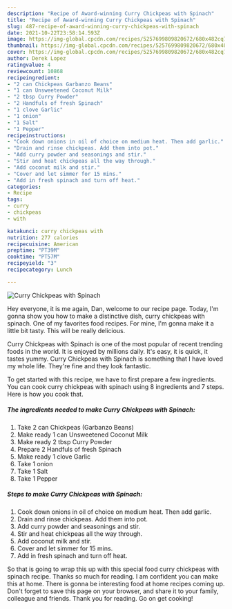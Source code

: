 ```yaml
---
description: "Recipe of Award-winning Curry Chickpeas with Spinach"
title: "Recipe of Award-winning Curry Chickpeas with Spinach"
slug: 487-recipe-of-award-winning-curry-chickpeas-with-spinach
date: 2021-10-22T23:58:14.593Z
image: https://img-global.cpcdn.com/recipes/5257699809820672/680x482cq70/curry-chickpeas-with-spinach-recipe-main-photo.jpg
thumbnail: https://img-global.cpcdn.com/recipes/5257699809820672/680x482cq70/curry-chickpeas-with-spinach-recipe-main-photo.jpg
cover: https://img-global.cpcdn.com/recipes/5257699809820672/680x482cq70/curry-chickpeas-with-spinach-recipe-main-photo.jpg
author: Derek Lopez
ratingvalue: 4
reviewcount: 10868
recipeingredient:
- "2 can Chickpeas Garbanzo Beans"
- "1 can Unsweetened Coconut Milk"
- "2 tbsp Curry Powder"
- "2 Handfuls of fresh Spinach"
- "1 clove Garlic"
- "1 onion"
- "1 Salt"
- "1 Pepper"
recipeinstructions:
- "Cook down onions in oil of choice on medium heat. Then add garlic."
- "Drain and rinse chickpeas. Add them into pot."
- "Add curry powder and seasonings and stir."
- "Stir and heat chickpeas all the way through."
- "Add coconut milk and stir."
- "Cover and let simmer for 15 mins."
- "Add in fresh spinach and turn off heat."
categories:
- Recipe
tags:
- curry
- chickpeas
- with

katakunci: curry chickpeas with 
nutrition: 277 calories
recipecuisine: American
preptime: "PT39M"
cooktime: "PT57M"
recipeyield: "3"
recipecategory: Lunch

---
```



![Curry Chickpeas with Spinach](https://img-global.cpcdn.com/recipes/5257699809820672/680x482cq70/curry-chickpeas-with-spinach-recipe-main-photo.jpg)

Hey everyone, it is me again, Dan, welcome to our recipe page. Today, I'm gonna show you how to make a distinctive dish, curry chickpeas with spinach. One of my favorites food recipes. For mine, I'm gonna make it a little bit tasty. This will be really delicious.



Curry Chickpeas with Spinach is one of the most popular of recent trending foods in the world. It is enjoyed by millions daily. It's easy, it is quick, it tastes yummy. Curry Chickpeas with Spinach is something that I have loved my whole life. They're fine and they look fantastic.


To get started with this recipe, we have to first prepare a few ingredients. You can cook curry chickpeas with spinach using 8 ingredients and 7 steps. Here is how you cook that.

<!--inarticleads1-->

##### The ingredients needed to make Curry Chickpeas with Spinach:

1. Take 2 can Chickpeas (Garbanzo Beans)
1. Make ready 1 can Unsweetened Coconut Milk
1. Make ready 2 tbsp Curry Powder
1. Prepare 2 Handfuls of fresh Spinach
1. Make ready 1 clove Garlic
1. Take 1 onion
1. Take 1 Salt
1. Take 1 Pepper




<!--inarticleads2-->

##### Steps to make Curry Chickpeas with Spinach:

1. Cook down onions in oil of choice on medium heat. Then add garlic.
1. Drain and rinse chickpeas. Add them into pot.
1. Add curry powder and seasonings and stir.
1. Stir and heat chickpeas all the way through.
1. Add coconut milk and stir.
1. Cover and let simmer for 15 mins.
1. Add in fresh spinach and turn off heat.




So that is going to wrap this up with this special food curry chickpeas with spinach recipe. Thanks so much for reading. I am confident you can make this at home. There is gonna be interesting food at home recipes coming up. Don't forget to save this page on your browser, and share it to your family, colleague and friends. Thank you for reading. Go on get cooking!
